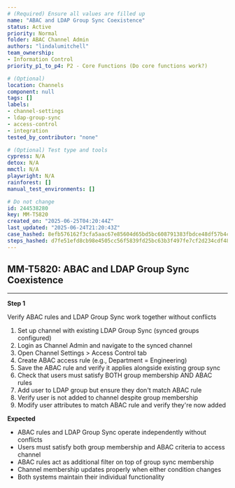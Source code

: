 ```yaml
---
# (Required) Ensure all values are filled up
name: "ABAC and LDAP Group Sync Coexistence"
status: Active
priority: Normal
folder: ABAC Channel Admin
authors: "lindalumitchell"
team_ownership:
- Information Control
priority_p1_to_p4: P2 - Core Functions (Do core functions work?)

# (Optional)
location: Channels
component: null
tags: []
labels:
- channel-settings
- ldap-group-sync
- access-control
- integration
tested_by_contributor: "none"

# (Optional) Test type and tools
cypress: N/A
detox: N/A
mmctl: N/A
playwright: N/A
rainforest: []
manual_test_environments: []

# Do not change
id: 244538280
key: MM-T5820
created_on: "2025-06-25T04:20:44Z"
last_updated: "2025-06-24T21:20:43Z"
case_hashed: 8efb576162f3cfa5aac67e85604d65bd5bc608791383fbdce48df57b4c8cc74fde84e9ad5a1f0f3c5213115ab77273fe
steps_hashed: d7fe51efd8cb98e4505cc56f5839fd25bc63b3f497fe7cf2d234cdf4816ee7b98fa520a918db184f9835e862e5a2bb61
---
```


<!-- (Auto-generated) Based on frontmatter's "key" and "name" -->

## MM-T5820: ABAC and LDAP Group Sync Coexistence

---

**Step 1**

Verify ABAC rules and LDAP Group Sync work together without conflicts

1. Set up channel with existing LDAP Group Sync (synced groups configured)
2. Login as Channel Admin and navigate to the synced channel
3. Open Channel Settings > Access Control tab
4. Create ABAC access rule (e.g., Department = Engineering)
5. Save the ABAC rule and verify it applies alongside existing group sync
6. Check that users must satisfy BOTH group membership AND ABAC rules
7. Add user to LDAP group but ensure they don't match ABAC rule
8. Verify user is not added to channel despite group membership
9. Modify user attributes to match ABAC rule and verify they're now added

**Expected**

- ABAC rules and LDAP Group Sync operate independently without conflicts
- Users must satisfy both group membership and ABAC criteria to access channel
- ABAC rules act as additional filter on top of group sync membership
- Channel membership updates properly when either condition changes
- Both systems maintain their individual functionality
